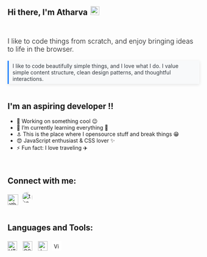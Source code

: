 <style>
@keyframes mymove {
  50% {transform: rotate(12deg);}
}
.blockquote {
  font-size: 18px;
  font-weight: 300;
  margin-bottom: 20px;
}
.about {
  border-left: 3px solid #007bff;
  padding: 5px 10px;
  background-color: #f8f9fa;
  color: #343a40;
  font-weight: 400;
  box-shadow:  0rem .15rem .5rem rgba(0,0,0,.1);
}
</style>

## Hi there, I'm Atharva <img width="23px"  style="margin-bottom:-2.5px; margin-left:3px; animation: mymove 0.6s steps(10) infinite;" src="https://emojipedia-us.s3.dualstack.us-west-1.amazonaws.com/thumbs/120/apple/271/waving-hand_1f44b.png" />

<!-- 
<img src="https://media.giphy.com/media/hvRJCLFzcasrR4ia7z/giphy.gif" width="25px" /> 
-->

<br />
<p class="blockquote">I like to code things from scratch, and enjoy bringing ideas to life in the browser.</p>

<div class="about">
  I like to code beautifully simple things, and I love what I do. I value simple content structure, clean design patterns, and thoughtful interactions. 
</div>
<br />

## I'm an aspiring developer !!

- 🔭 Working on something cool 😉
- 🌱 I’m currently learning everything 🤣
- ⚓ This is the place where I opensource stuff and break things 😁
- 😍 JavaScript enthusiast & CSS lover ✨
- ⚡ Fun fact: I love traveling ✈️

<br />

## Connect with me:

[<img align="left" alt="atharva-a-joshi | LinkedIn" width="27.5px"  style="margin:6px  0px" src="https://image.flaticon.com/icons/png/128/179/179330.png" />][linkedin]

[<img align="left" alt="the.jpeg.creator | Instagram" width="27.5px" style="margin:0px 10px; border-radius:12.5px" src="https://www.instagram.com/static/images/ico/favicon.ico/36b3ee2d91ed.ico" />][instagram] 

<br />
<br />
<br />

## Languages and Tools:

<img align="left" alt="HTML" width="25px"  style="margin:6px  0px" src="https://d1yjjnpx0p53s8.cloudfront.net/styles/logo-thumbnail/s3/082014/html5_0.png?itok=piXl_C7P" />

<img align="left" alt="CSS" width="25px"  style="margin:6px  15px" src="https://d1yjjnpx0p53s8.cloudfront.net/styles/logo-thumbnail/s3/042015/css3.png?itok=OlYIVwA0" />


<img align="left" alt="JavaScript" width="25px"  style="margin:6px 0px" src="https://miro.medium.com/max/720/1*LjR0UrFB2a__5h1DWqzstA.png" />

<img align="left" alt="Visual studio code" width="16px" style="margin:6px 12px; background-color:white;padding:4.5px" src="https://user-images.githubusercontent.com/674621/71187801-14e60a80-2280-11ea-94c9-e56576f76baf.png" /> 

<br />

[instagram]: https://instagram.com/the.jpeg.creator/
[linkedin]: https://linkedin.com/in/atharva-a-joshi/
